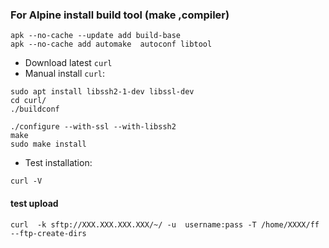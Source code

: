 ### For Alpine install build tool (make ,compiler)
```
apk --no-cache --update add build-base 
apk --no-cache add automake  autoconf libtool
```

- Download latest `curl`
- Manual install `curl`:
```
sudo apt install libssh2-1-dev libssl-dev
cd curl/
./buildconf

./configure --with-ssl --with-libssh2
make
sudo make install
```
- Test installation:
```
curl -V
```
#### test upload
``` console
curl  -k sftp://XXX.XXX.XXX.XXX/~/ -u  username:pass -T /home/XXXX/ff --ftp-create-dirs 
```
